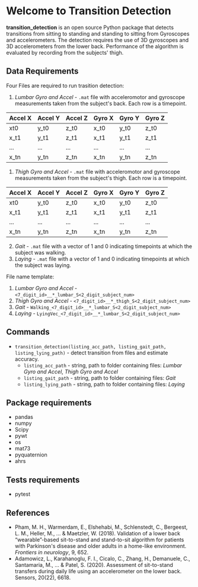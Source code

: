 # Welcome to Transition Detection

**transition_detection** is an open source Python package that detects transitions from sitting to standing and standing to sitting from Gyroscopes and accelerometers.
The detection requires the use of 3D gyroscopes and 3D accelerometers from the lower back.
Performance of the algorithm is evaluated by recording from the subjects' thigh.

## Data Requirements
Four Files are required to run trasition detection:

1. *Lumbar Gyro and Accel* - `.mat` file with acceleromotor and gyroscope measurements taken from the subject's back. Each row is a timepoint.

| Accel X | Accel Y | Accel Z | Gyro X | Gyro Y | Gyro Z |
| --- | --- | --- | --- | --- | --- |
| xt0 | y_t0 | z_t0 | x_t0 | y_t0 | z_t0 |
| x_t1 | y_t1 | z_t1 | x_t1 | y_t1 | z_t1 |
| ... | ... | ... | ... | ... | ... |
| x_tn | y_tn | z_tn | x_tn | y_tn | z_tn |

1. *Thigh Gyro and Accel* - `.mat` file with acceleromotor and gyroscope measurements taken from the subject's thigh. Each row is a timepoint.

| Accel X | Accel Y | Accel Z | Gyro X | Gyro Y | Gyro Z |
| --- | --- | --- | --- | --- | --- |
| xt0 | y_t0 | z_t0 | x_t0 | y_t0 | z_t0 |
| x_t1 | y_t1 | z_t1 | x_t1 | y_t1 | z_t1 |
| ... | ... | ... | ... | ... | ... |
| x_tn | y_tn | z_tn | x_tn | y_tn | z_tn |

2. *Gait* - `.mat` file with a vector of 1 and 0 indicating timepoints at which the subject was walking.
2. *Laying* - `.mat` file with a vector of 1 and 0 indicating timepoints at which the subject was laying.

File name template:

1. *Lumbar Gyro and Accel* - `<7_digit_id>__*_lumbar_S<2_digit_subject_num>`
1. *Thigh Gyro and Accel* - `<7_digit_id>__*_thigh_S<2_digit_subject_num>`
1. *Gait* - `Walking_<7_digit_id>__*_lumbar_S<2_digit_subject_num>`
1. *Laying* - `LyingVec_<7_digit_id>__*_lumbar_S<2_digit_subject_num>`

## Commands

* `transition_detection(listing_acc_path, listing_gait_path, listing_lying_path)` - detect transition from files and estimate accuracy.
    * `listing_acc_path` - string, path to folder containing files: *Lumbar Gyro and Accel*, *Thigh Gyro and Accel*
    * `listing_gait_path` - string, path to folder containing files: *Gait*
    * `listing_lying_path` - string, path to folder containing files: *Laying*

## Package requirements
- pandas
- numpy
- Scipy
- pywt
- os
- mat73
- pyquaternion
- ahrs

## Tests requirements
- pytest

## References
- Pham, M. H., Warmerdam, E., Elshehabi, M., Schlenstedt, C., Bergeest, L. M., Heller, M., ... & Maetzler, W. (2018). Validation of a lower back “wearable”-based sit-to-stand and stand-to-sit algorithm for patients with Parkinson's disease and older adults in a home-like environment. *Frontiers in neurology*, 9, 652.
- Adamowicz, L., Karahanoglu, F. I., Cicalo, C., Zhang, H., Demanuele, C., Santamaria, M., ... & Patel, S. (2020). Assessment of sit-to-stand transfers during daily life using an accelerometer on the lower back. Sensors, 20(22), 6618.

